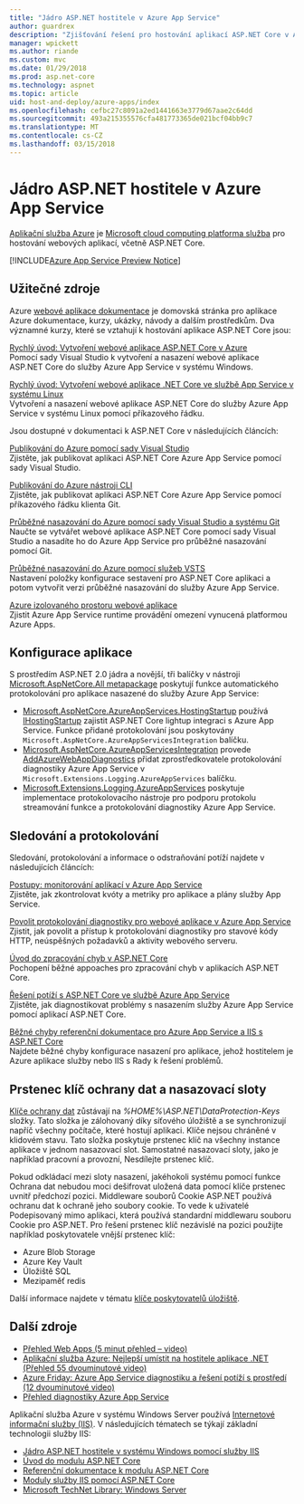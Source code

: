 ```yaml
---
title: "Jádro ASP.NET hostitele v Azure App Service"
author: guardrex
description: "Zjišťování řešení pro hostování aplikací ASP.NET Core v Azure App Service s odkazy na užitečné zdroje."
manager: wpickett
ms.author: riande
ms.custom: mvc
ms.date: 01/29/2018
ms.prod: asp.net-core
ms.technology: aspnet
ms.topic: article
uid: host-and-deploy/azure-apps/index
ms.openlocfilehash: cefbc27c8091a2ed1441663e3779d67aae2c64dd
ms.sourcegitcommit: 493a215355576cfa481773365de021bcf04bb9c7
ms.translationtype: MT
ms.contentlocale: cs-CZ
ms.lasthandoff: 03/15/2018
---
```

# <a name="host-aspnet-core-on-azure-app-service"></a>Jádro ASP.NET hostitele v Azure App Service

[Aplikační služba Azure](https://azure.microsoft.com/services/app-service/) je [Microsoft cloud computing platforma služba](https://azure.microsoft.com/) pro hostování webových aplikací, včetně ASP.NET Core.

[!INCLUDE[Azure App Service Preview Notice](../../includes/azure-apps-preview-notice.md)]

## <a name="useful-resources"></a>Užitečné zdroje

Azure [webové aplikace dokumentace](/azure/app-service/) je domovská stránka pro aplikace Azure dokumentace, kurzy, ukázky, návody a dalším prostředkům. Dva významné kurzy, které se vztahují k hostování aplikace ASP.NET Core jsou:

[Rychlý úvod: Vytvoření webové aplikace ASP.NET Core v Azure](/azure/app-service/app-service-web-get-started-dotnet)  
Pomocí sady Visual Studio k vytvoření a nasazení webové aplikace ASP.NET Core do služby Azure App Service v systému Windows.

[Rychlý úvod: Vytvoření webové aplikace .NET Core ve službě App Service v systému Linux](/azure/app-service/containers/quickstart-dotnetcore)  
Vytvoření a nasazení webové aplikace ASP.NET Core do služby Azure App Service v systému Linux pomocí příkazového řádku.

Jsou dostupné v dokumentaci k ASP.NET Core v následujících článcích:

[Publikování do Azure pomocí sady Visual Studio](xref:tutorials/publish-to-azure-webapp-using-vs)  
Zjistěte, jak publikovat aplikaci ASP.NET Core Azure App Service pomocí sady Visual Studio.

[Publikování do Azure nástroji CLI](xref:tutorials/publish-to-azure-webapp-using-cli)  
Zjistěte, jak publikovat aplikaci ASP.NET Core Azure App Service pomocí příkazového řádku klienta Git.

[Průběžné nasazování do Azure pomocí sady Visual Studio a systému Git](xref:host-and-deploy/azure-apps/azure-continuous-deployment)  
Naučte se vytvářet webové aplikace ASP.NET Core pomocí sady Visual Studio a nasadíte ho do Azure App Service pro průběžné nasazování pomocí Git.

[Průběžné nasazování do Azure pomocí služeb VSTS](https://www.visualstudio.com/docs/build/aspnet/core/quick-to-azure)  
Nastavení položky konfigurace sestavení pro ASP.NET Core aplikaci a potom vytvořit verzi průběžné nasazování do služby Azure App Service.

[Azure izolovaného prostoru webové aplikace](https://github.com/projectkudu/kudu/wiki/Azure-Web-App-sandbox)  
Zjistit Azure App Service runtime provádění omezení vynucená platformou Azure Apps.

## <a name="application-configuration"></a>Konfigurace aplikace

S prostředím ASP.NET 2.0 jádra a novější, tři balíčky v nástroji [Microsoft.AspNetCore.All metapackage](xref:fundamentals/metapackage) poskytují funkce automatického protokolování pro aplikace nasazené do služby Azure App Service:

* [Microsoft.AspNetCore.AzureAppServices.HostingStartup](https://www.nuget.org/packages/Microsoft.AspNetCore.AzureAppServices.HostingStartup/) používá [IHostingStartup](xref:host-and-deploy/platform-specific-configuration) zajistit ASP.NET Core lightup integraci s Azure App Service. Funkce přidané protokolování jsou poskytovány `Microsoft.AspNetCore.AzureAppServicesIntegration` balíčku.
* [Microsoft.AspNetCore.AzureAppServicesIntegration](https://www.nuget.org/packages/Microsoft.AspNetCore.AzureAppServicesIntegration/) provede [AddAzureWebAppDiagnostics](/dotnet/api/microsoft.extensions.logging.azureappservicesloggerfactoryextensions.addazurewebappdiagnostics) přidat zprostředkovatele protokolování diagnostiky Azure App Service v `Microsoft.Extensions.Logging.AzureAppServices` balíčku.
* [Microsoft.Extensions.Logging.AzureAppServices](https://www.nuget.org/packages/Microsoft.Extensions.Logging.AzureAppServices/) poskytuje implementace protokolovacího nástroje pro podporu protokolu streamování funkce a protokolování diagnostiky Azure App Service.

## <a name="monitoring-and-logging"></a>Sledování a protokolování

Sledování, protokolování a informace o odstraňování potíží najdete v následujících článcích:

[Postupy: monitorování aplikací v Azure App Service](/azure/app-service/web-sites-monitor)  
Zjistěte, jak zkontrolovat kvóty a metriky pro aplikace a plány služby App Service.

[Povolit protokolování diagnostiky pro webové aplikace v Azure App Service](/azure/app-service/web-sites-enable-diagnostic-log)  
Zjistit, jak povolit a přístup k protokolování diagnostiky pro stavové kódy HTTP, neúspěšných požadavků a aktivity webového serveru.

[Úvod do zpracování chyb v ASP.NET Core](xref:fundamentals/error-handling)  
Pochopení běžné appoaches pro zpracování chyb v aplikacích ASP.NET Core.

[Řešení potíží s ASP.NET Core ve službě Azure App Service](xref:host-and-deploy/azure-apps/troubleshoot)  
Zjistěte, jak diagnostikovat problémy s nasazením služby Azure App Service pomocí aplikací ASP.NET Core.

[Běžné chyby referenční dokumentace pro Azure App Service a IIS s ASP.NET Core](xref:host-and-deploy/azure-iis-errors-reference)  
Najdete běžné chyby konfigurace nasazení pro aplikace, jehož hostitelem je Azure aplikace služby nebo IIS s Rady k řešení problémů.

## <a name="data-protection-key-ring-and-deployment-slots"></a>Prstenec klíč ochrany dat a nasazovací sloty

[Klíče ochrany dat](xref:security/data-protection/implementation/key-management#data-protection-implementation-key-management) zůstávají na *%HOME%\ASP.NET\DataProtection-Keys* složky. Tato složka je zálohovaný díky síťového úložiště a se synchronizují napříč všechny počítače, které hostují aplikaci. Klíče nejsou chráněné v klidovém stavu. Tato složka poskytuje prstenec klíč na všechny instance aplikace v jednom nasazovací slot. Samostatné nasazovací sloty, jako je například pracovní a provozní, Nesdílejte prstenec klíč.

Pokud odkládací mezi sloty nasazení, jakéhokoli systému pomocí funkce Ochrana dat nebudou moci dešifrovat uložená data pomocí klíče prstenec uvnitř předchozí pozici. Middleware souborů Cookie ASP.NET používá ochranu dat k ochraně jeho soubory cookie. To vede k uživatelé Podepisovaný mimo aplikaci, která používá standardní middlewaru souboru Cookie pro ASP.NET. Pro řešení prstenec klíč nezávislé na pozici použijte například poskytovatele vnější prstenec klíč:

* Azure Blob Storage
* Azure Key Vault
* Úložiště SQL
* Mezipaměť redis

Další informace najdete v tématu [klíče poskytovatelů úložiště](xref:security/data-protection/implementation/key-storage-providers).

## <a name="additional-resources"></a>Další zdroje

* [Přehled Web Apps (5 minut přehled – video)](/azure/app-service/app-service-web-overview)
* [Aplikační služba Azure: Nejlepší umístit na hostitele aplikace .NET (Přehled 55 dvouminutové video)](https://channel9.msdn.com/events/dotnetConf/2017/T222)
* [Azure Friday: Azure App Service diagnostiku a řešení potíží s prostředí (12 dvouminutové video)](https://channel9.msdn.com/Shows/Azure-Friday/Azure-App-Service-Diagnostic-and-Troubleshooting-Experience)
* [Přehled diagnostiky Azure App Service](/azure/app-service/app-service-diagnostics)

Aplikační služba Azure v systému Windows Server používá [Internetové informační služby (IIS)](https://www.iis.net/). V následujících tématech se týkají základní technologii služby IIS:

* [Jádro ASP.NET hostitele v systému Windows pomocí služby IIS](xref:host-and-deploy/iis/index)
* [Úvod do modulu ASP.NET Core](xref:fundamentals/servers/aspnet-core-module)
* [Referenční dokumentace k modulu ASP.NET Core](xref:host-and-deploy/aspnet-core-module)
* [Moduly služby IIS pomocí ASP.NET Core](xref:host-and-deploy/iis/modules)
* [Microsoft TechNet Library: Windows Server](/windows-server/windows-server-versions)

